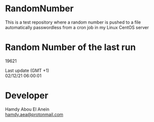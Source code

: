 # RandomNumber    
This is a test repository where a random number is pushed to a file automatically passwordless from a cron job in my Linux CentOS server    
# Random Number of the last run   
19621
      
Last update (GMT +1)    
02/12/21 06:00:01
# Developer    
Hamdy Abou El Anein   
hamdy.aea@protonmail.com
